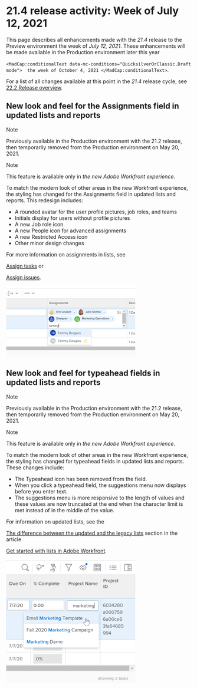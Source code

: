 

# 21.4 release activity:&nbsp;Week of July 12, 2021

This page describes all enhancements made with the *21.4* release to the Preview environment the week of *July 12, 2021*. These enhancements will be made available in the Production environment later this year

<!--
<MadCap:conditionalText data-mc-conditions="QuicksilverOrClassic.Draft mode">
the week of October 4, 2021
</MadCap:conditionalText>
-->

`<MadCap:conditionalText data-mc-conditions="QuicksilverOrClassic.Draft mode">  the week of October 4, 2021 </MadCap:conditionalText>`.

For a list of all changes available at this point in the *21.4* release cycle, see [22.2 Release overview](../../../product-announcements/product-releases/22.2-release-activity/22-2-release-overview.md).

## New look and feel for the Assignments field in updated lists and reports

>[!NOTE]
>
>Previously available in the Production environment with the 21.2 release, then temporarily removed from the Production environment on May 20, 2021.

>[!NOTE]
>
>This feature is available only in *the new Adobe Workfront experience*.

To match the modern look of other areas in the new Workfront experience, the styling has changed for the Assignments field in updated lists and reports. This redesign includes:

* A rounded avatar for the user profile pictures, job roles, and teams
* Initials display for users without profile pictures
* A new Job role icon
* A new People icon for advanced assignments
* A new Restricted Access icon
* Other minor design changes

For more information on assignments in lists, see 

<!--
<a href="../../../manage-work/tasks/assign-tasks/assign-tasks.md" class="MCXref xref" data-mc-conditions="QuicksilverOrClassic.Quicksilver">Assign tasks</a>
-->

[Assign tasks](../../../manage-work/tasks/assign-tasks/assign-tasks.md) or 

<!--
<a href="../../../manage-work/issues/manage-issues/assign-issues.md" class="MCXref xref" data-mc-conditions="QuicksilverOrClassic.Quicksilver">Assign issues</a>
-->

[Assign issues](../../../manage-work/issues/manage-issues/assign-issues.md).

![](assets/assignments-updates-350x193.png)

## New look and feel for typeahead fields in updated lists and reports

>[!NOTE]
>
>Previously available in the Production environment with the 21.2 release, then temporarily removed from the Production environment on May 20, 2021.

>[!NOTE]
>
>This feature is available only in *the new Adobe Workfront experience*.

To match the modern look of other areas in the new Workfront experience, the styling has changed for typeahead fields in updated lists and reports. These changes include:

* The Typeahead icon has been removed from the field.
* When you click a typeahead field, the suggestions menu now displays before you enter text. 
* The suggestions menu is more responsive to the length of values and these values are now truncated at the end when the character limit is met instead of in the middle of the value.

For information on updated lists, see the 

<!--
<a href="../../../workfront-basics/navigate-workfront/use-lists/view-items-in-a-list.md#updated" class="MCXref xref" data-mc-conditions="QuicksilverOrClassic.Quicksilver">The difference between the updated and the legacy lists</a>
-->

[The difference between the updated and the legacy lists](../../../workfront-basics/navigate-workfront/use-lists/view-items-in-a-list.md#updated) section in the article 

<!--
<a href="../../../workfront-basics/navigate-workfront/use-lists/view-items-in-a-list.md" class="MCXref xref" data-mc-conditions="QuicksilverOrClassic.Quicksilver">Get started with lists in&nbsp;Adobe Workfront</a>
-->

[Get started with lists in Adobe Workfront](../../../workfront-basics/navigate-workfront/use-lists/view-items-in-a-list.md).

![](assets/typeahead-updates-350x336.png)

